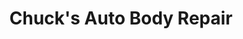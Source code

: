 ---
title: "Chuck's Auto Body Repair"
url: /fountain-hills/chucks-auto-body-repair/
shop: Autowerkstatt
---
